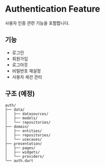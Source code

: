 # Authentication Feature

사용자 인증 관련 기능을 포함합니다.

## 기능

- 로그인
- 회원가입
- 로그아웃
- 비밀번호 재설정
- 사용자 세션 관리

## 구조 (예정)

```
auth/
├── data/
│   ├── datasources/
│   ├── models/
│   └── repositories/
├── domain/
│   ├── entities/
│   ├── repositories/
│   └── usecases/
├── presentation/
│   ├── pages/
│   ├── widgets/
│   └── providers/
└── auth.dart
```
